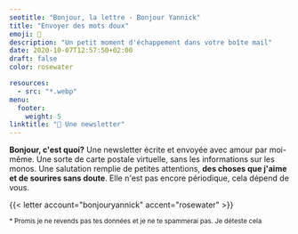 ```yaml
---
seotitle: "Bonjour, la lettre - Bonjour Yannick"
title: "Envoyer des mots doux"
emoji: 💌
description: "Un petit moment d'échappement dans votre boîte mail"
date: 2020-10-07T12:57:50+02:00
draft: false
color: rosewater

resources:
  - src: "*.webp"
menu:
  footer:
    weight: 5
linktitle: "💌 Une newsletter"
---
```



**Bonjour, c'est quoi?** Une newsletter écrite et envoyée avec amour par moi-même. Une sorte de carte postale virtuelle, sans les informations sur les monos. Une salutation remplie de petites attentions, **des choses que j'aime et de sourires sans doute**.
Elle n'est pas encore périodique, cela dépend de vous.


{{< letter account="bonjouryannick" accent="rosewater" >}}

<small>
* Promis je ne revends pas tes données et je ne te spammerai pas. Je déteste cela
</small>

